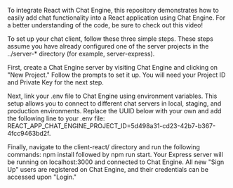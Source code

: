 To integrate React with Chat Engine, this repository demonstrates how to easily add chat functionality into a React application using Chat Engine. For a better understanding of the code, be sure to check out this video!

To set up your chat client, follow these three simple steps. These steps assume you have already configured one of the server projects in the ../server-* directory (for example, server-express).

First, create a Chat Engine server by visiting Chat Engine and clicking on "New Project." Follow the prompts to set it up. You will need your Project ID and Private Key for the next step.

Next, link your .env file to Chat Engine using environment variables. This setup allows you to connect to different chat servers in local, staging, and production environments. Replace the UUID below with your own and add the following line to your .env file: REACT_APP_CHAT_ENGINE_PROJECT_ID=5d498a31-cd23-42b7-b367-4fcc9463bd2f.

Finally, navigate to the client-react/ directory and run the following commands: npm install followed by npm run start. Your Express server will be running on localhost:3000 and connected to Chat Engine. All new "Sign Up" users are registered on Chat Engine, and their credentials can be accessed upon "Login."